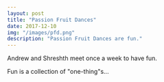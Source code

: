```yaml
---
layout: post
title: "Passion Fruit Dances"
date: 2017-12-10
img: "/images/pfd.png"
description: "Passion Fruit Dances are fun."
---
```


Andrew and Shreshth meet once a week to have fun.

Fun is a collection of "one-thing"s...